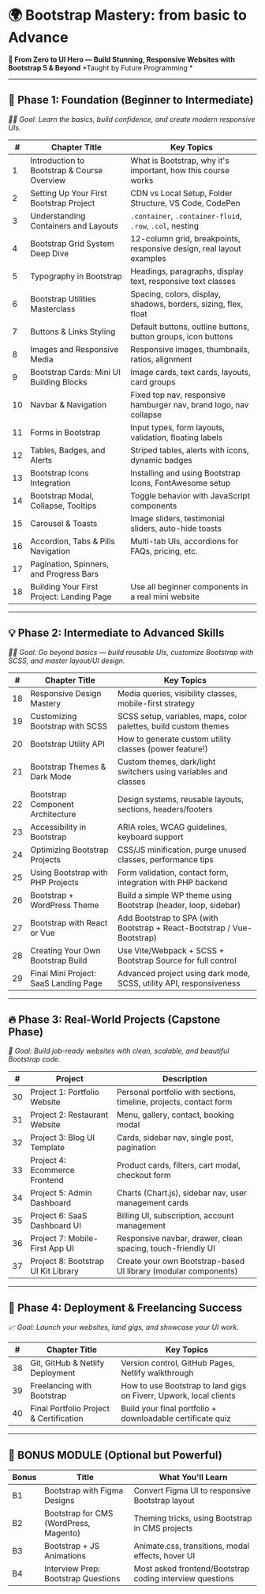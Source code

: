 # 🌍 **Bootstrap Mastery: from basic to Advance**

**🚀 From Zero to UI Hero — Build Stunning, Responsive Websites with Bootstrap 5 & Beyond**
*Taught by Future Programming *

---

## 🧱 **Phase 1: Foundation (Beginner to Intermediate)**

*🧑‍🎓 Goal: Learn the basics, build confidence, and create modern responsive UIs.*

| #  | Chapter Title                               | Key Topics                                                           |
| -- | ------------------------------------------- | -------------------------------------------------------------------- |
| 1  | Introduction to Bootstrap & Course Overview | What is Bootstrap, why it's important, how this course works         |
| 2  | Setting Up Your First Bootstrap Project     | CDN vs Local Setup, Folder Structure, VS Code, CodePen               |
| 3  | Understanding Containers and Layouts        | `.container`, `.container-fluid`, `.row`, `.col`, nesting            |
| 4  | Bootstrap Grid System Deep Dive             | 12-column grid, breakpoints, responsive design, real layout examples |
| 5  | Typography in Bootstrap                     | Headings, paragraphs, display text, responsive text classes          |
| 6  | Bootstrap Utilities Masterclass             | Spacing, colors, display, shadows, borders, sizing, flex, float      |
| 7  | Buttons & Links Styling                     | Default buttons, outline buttons, button groups, icon buttons        |
| 8  | Images and Responsive Media                 | Responsive images, thumbnails, ratios, alignment                     |
| 9  | Bootstrap Cards: Mini UI Building Blocks    | Image cards, text cards, layouts, card groups                        |
| 10 | Navbar & Navigation                         | Fixed top nav, responsive hamburger nav, brand logo, nav collapse    |
| 11 | Forms in Bootstrap                          | Input types, form layouts, validation, floating labels               |
| 12 | Tables, Badges, and Alerts                  | Striped tables, alerts with icons, dynamic badges                    |
| 13 | Bootstrap Icons Integration                 | Installing and using Bootstrap Icons, FontAwesome setup              |
| 14 | Bootstrap Modal, Collapse, Tooltips         | Toggle behavior with JavaScript components                           |
| 15 | Carousel & Toasts                           | Image sliders, testimonial sliders, auto-hide toasts                 |
| 16 | Accordion, Tabs & Pills Navigation          | Multi-tab UIs, accordions for FAQs, pricing, etc.                    |
| 17 | Pagination, Spinners, and Progress Bars   |                |
| 18 | Building Your First Project: Landing Page   | Use all beginner components in a real mini website                   |
---

## 💡 **Phase 2: Intermediate to Advanced Skills**

*🧑‍💻 Goal: Go beyond basics — build reusable UIs, customize Bootstrap with SCSS, and master layout/UI design.*

| #  | Chapter Title                         | Key Topics                                                              |
| -- | ------------------------------------- | ----------------------------------------------------------------------- |
| 18 | Responsive Design Mastery             | Media queries, visibility classes, mobile-first strategy                |
| 19 | Customizing Bootstrap with SCSS       | SCSS setup, variables, maps, color palettes, build custom themes        |
| 20 | Bootstrap Utility API                 | How to generate custom utility classes (power feature!)                 |
| 21 | Bootstrap Themes & Dark Mode          | Custom themes, dark/light switchers using variables and classes         |
| 22 | Bootstrap Component Architecture      | Design systems, reusable layouts, sections, headers/footers             |
| 23 | Accessibility in Bootstrap            | ARIA roles, WCAG guidelines, keyboard support                           |
| 24 | Optimizing Bootstrap Projects         | CSS/JS minification, purge unused classes, performance tips             |
| 25 | Using Bootstrap with PHP Projects     | Form validation, contact form, integration with PHP backend             |
| 26 | Bootstrap + WordPress Theme           | Build a simple WP theme using Bootstrap (header, loop, sidebar)         |
| 27 | Bootstrap with React or Vue           | Add Bootstrap to SPA (with Bootstrap + React-Bootstrap / Vue-Bootstrap) |
| 28 | Creating Your Own Bootstrap Build     | Use Vite/Webpack + SCSS + Bootstrap Source for full control             |
| 29 | Final Mini Project: SaaS Landing Page | Advanced project using dark mode, SCSS, utility API, responsiveness     |

---

## 🔥 **Phase 3: Real-World Projects (Capstone Phase)**

*🎯 Goal: Build job-ready websites with clean, scalable, and beautiful Bootstrap code.*

| #  | Project                             | Description                                                        |
| -- | ----------------------------------- | ------------------------------------------------------------------ |
| 30 | Project 1: Portfolio Website        | Personal portfolio with sections, timeline, projects, contact form |
| 31 | Project 2: Restaurant Website       | Menu, gallery, contact, booking modal                              |
| 32 | Project 3: Blog UI Template         | Cards, sidebar nav, single post, pagination                        |
| 33 | Project 4: Ecommerce Frontend       | Product cards, filters, cart modal, checkout form                  |
| 34 | Project 5: Admin Dashboard          | Charts (Chart.js), sidebar nav, user management cards              |
| 35 | Project 6: SaaS Dashboard UI        | Billing UI, subscription, account management                       |
| 36 | Project 7: Mobile-First App UI      | Responsive navbar, drawer, clean spacing, touch-friendly UI        |
| 37 | Project 8: Bootstrap UI Kit Library | Create your own Bootstrap-based UI library (modular components)    |

---

## 🏁 **Phase 4: Deployment & Freelancing Success**

*📈 Goal: Launch your websites, land gigs, and showcase your UI work.*

| #  | Chapter Title                           | Key Topics                                                         |
| -- | --------------------------------------- | ------------------------------------------------------------------ |
| 38 | Git, GitHub & Netlify Deployment        | Version control, GitHub Pages, Netlify walkthrough                 |
| 39 | Freelancing with Bootstrap              | How to use Bootstrap to land gigs on Fiverr, Upwork, local clients |
| 40 | Final Portfolio Project & Certification | Build your final portfolio + downloadable certificate quiz         |

---

## 💼 BONUS MODULE (Optional but Powerful)

| Bonus | Title                                  | What You'll Learn                                        |
| ----- | -------------------------------------- | -------------------------------------------------------- |
| B1    | Bootstrap with Figma Designs           | Convert Figma UI to responsive Bootstrap layout          |
| B2    | Bootstrap for CMS (WordPress, Magento) | Theming tricks, using Bootstrap in CMS projects          |
| B3    | Bootstrap + JS Animations              | Animate.css, transitions, modal effects, hover UI        |
| B4    | Interview Prep: Bootstrap Questions    | Most asked frontend/Bootstrap coding interview questions |

